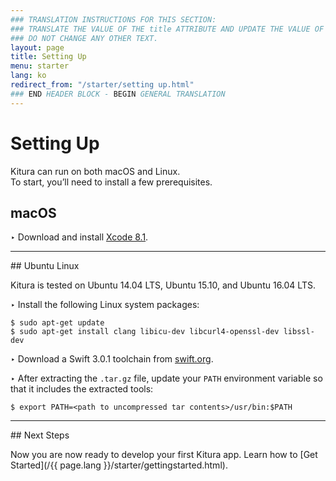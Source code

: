 ```yaml
---
### TRANSLATION INSTRUCTIONS FOR THIS SECTION:
### TRANSLATE THE VALUE OF THE title ATTRIBUTE AND UPDATE THE VALUE OF THE lang ATTRIBUTE.
### DO NOT CHANGE ANY OTHER TEXT.
layout: page
title: Setting Up
menu: starter
lang: ko
redirect_from: "/starter/setting up.html"
### END HEADER BLOCK - BEGIN GENERAL TRANSLATION
---
```


<div class="titleBlock">
	<h1>Setting Up</h1>
	<p>Kitura can run on both macOS and Linux.
	<br>
	To start, you’ll need to install a few prerequisites.</p>
</div>

## macOS

<span class="arrow">&#8227;</span> Download and install [Xcode 8.1](https://developer.apple.com/download/).

<hr>
## Ubuntu Linux

Kitura is tested on Ubuntu 14.04 LTS, Ubuntu 15.10, and Ubuntu 16.04 LTS.

<span class="arrow">&#8227;</span> Install the following Linux system packages:

```
$ sudo apt-get update
$ sudo apt-get install clang libicu-dev libcurl4-openssl-dev libssl-dev
```

<span class="arrow">&#8227;</span> Download a Swift 3.0.1 toolchain from [swift.org](https://swift.org/download/).

<span class="arrow">&#8227;</span> After extracting the `.tar.gz` file, update your `PATH` environment variable so that it includes the extracted tools:

```
$ export PATH=<path to uncompressed tar contents>/usr/bin:$PATH
```

<hr>
## Next Steps

Now you are now ready to develop your first Kitura app. Learn how to [Get Started](/{{ page.lang }}/starter/gettingstarted.html).
